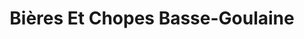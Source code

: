 ---
title: "Bières Et Chopes Basse-Goulaine"
url: /basse-goulaine/bieres-et-chopes-basse-goulaine/
shop: alcool
---